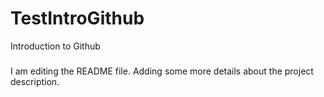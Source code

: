 # TestIntroGithub
Introduction to Github
###
I am editing the README file. Adding some more details about the project description.
